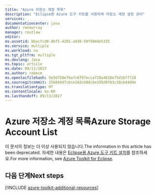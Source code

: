 ```yaml
---
title: "Azure 저장소 계정 목록"
description: "Eclipse용 Azure 도구 키트를 사용하여 저장소 계정 설정 관리"
services: 
documentationcenter: java
author: rmcmurray
manager: routlaw
editor: 
ms.assetid: bbacfcd8-dbf5-4265-a930-59f508de5325
ms.service: multiple
ms.workload: na
ms.tgt_pltfrm: multiple
ms.devlang: Java
ms.topic: article
ms.date: 09/11/2017
ms.author: robmcm
ms.openlocfilehash: 5e56750e76a7c6f97ecca720a4816e75d16ff728
ms.sourcegitcommit: 256044d7cbce16dcb8dc4e195d0f63c10cb44d4e
ms.translationtype: HT
ms.contentlocale: ko-KR
ms.lasthandoff: 09/13/2017
---
```

# <a name="azure-storage-account-list"></a><span data-ttu-id="b5704-103">Azure 저장소 계정 목록</span><span class="sxs-lookup"><span data-stu-id="b5704-103">Azure Storage Account List</span></span>

<span data-ttu-id="b5704-104">이 문서의 정보는 더 이상 사용되지 않습니다.</span><span class="sxs-lookup"><span data-stu-id="b5704-104">The information in this article has been deprecated.</span></span> <span data-ttu-id="b5704-105">자세한 내용은 [Eclipse용 Azure 도구 키트 설치](azure-toolkit-for-eclipse.md)를 참조하세요.</span><span class="sxs-lookup"><span data-stu-id="b5704-105">For more information, see [Azure Toolkit for Eclipse](azure-toolkit-for-eclipse.md).</span></span>

## <a name="next-steps"></a><span data-ttu-id="b5704-106">다음 단계</span><span class="sxs-lookup"><span data-stu-id="b5704-106">Next steps</span></span>

[!INCLUDE [azure-toolkit-additional-resources](../includes/azure-toolkit-additional-resources.md)]
